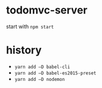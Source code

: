 # todomvc-server

start with `npm start`

# history
* `yarn add –D babel-cli`
* `yarn add –D babel-es2015-preset`
* `yarn add –D nodemon`